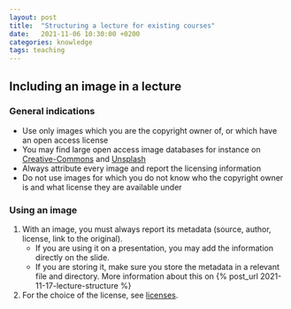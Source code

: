 ```yaml
---
layout: post
title:  "Structuring a lecture for existing courses"
date:   2021-11-06 10:30:00 +0200
categories: knowledge
tags: teaching
---
```


## Including an image in a lecture

### General indications

* Use only images which you are the copyright owner of, or which have an open access license
* You may find large open access image databases for instance on [Creative-Commons] and [Unsplash]
* Always attribute every image and report the licensing information
* Do not use images for which you do not know who the copyright owner is and what license they are available under

### Using an image

1. With an image, you must always report its metadata (source, author, license, link to the original). 
    * If you are using it on a presentation, you may add the information directly on the slide. 
    * If you are storing it, make sure you store the metadata in a relevant file and directory. More information about this on {% post_url 2021-11-17-lecture-structure %}
2. For the choice of the license, see [licenses].


[Creative-Commons]: https://search.creativecommons.org/
[Unsplash]: https://unsplash.com/s/photos/open-access
[licenses]: https://creativecommons.org/share-your-work/